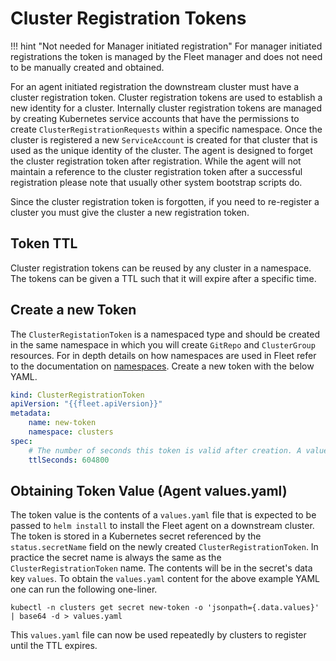 # Cluster Registration Tokens

!!! hint "Not needed for Manager initiated registration"
    For manager initiated registrations the token is managed by the Fleet manager and does
    not need to be manually created and obtained.

For an agent initiated registration the downstream cluster must have a cluster registration token.
Cluster registration tokens are used to establish a new identity for a cluster. Internally
cluster registration tokens are managed by creating Kubernetes service accounts that have the
permissions to create `ClusterRegistrationRequests` within a specific namespace.  Once the
cluster is registered a new `ServiceAccount` is created for that cluster that is used as
the unique identity of the cluster. The agent is designed to forget the cluster registration
token after registration. While the agent will not maintain a reference to the cluster registration
token after a successful registration please note that usually other system bootstrap scripts do.

Since the cluster registration token is forgotten, if you need to re-register a cluster you must
give the cluster a new registration token.

## Token TTL

Cluster registration tokens can be reused by any cluster in a namespace.  The tokens can be given a TTL
such that it will expire after a specific time.

## Create a new Token

The `ClusterRegistationToken` is a namespaced type and should be created in the same namespace
in which you will create `GitRepo` and `ClusterGroup` resources. For in depth details on how namespaces
are used in Fleet refer to the documentation on [namespaces](./namespaces.md).  Create a new
token with the below YAML.

```yaml
kind: ClusterRegistrationToken
apiVersion: "{{fleet.apiVersion}}"
metadata:
    name: new-token
    namespace: clusters
spec:
    # The number of seconds this token is valid after creation. A value <= 0 means infinite time.
    ttlSeconds: 604800
```

## Obtaining Token Value (Agent values.yaml)

The token value is the contents of a `values.yaml` file that is expected to be passed to `helm install`
to install the Fleet agent on a downstream cluster.  The token is stored in a Kubernetes secret referenced
by the `status.secretName` field on the newly created `ClusterRegistrationToken`.  In practice the secret
name is always the same as the `ClusterRegistrationToken` name. The contents will be in
the secret's data key `values`.  To obtain the `values.yaml` content for the above example YAML one can
run the following one-liner.

```shell
kubectl -n clusters get secret new-token -o 'jsonpath={.data.values}' | base64 -d > values.yaml
```

This `values.yaml` file can now be used repeatedly by clusters to register until the TTL expires.
